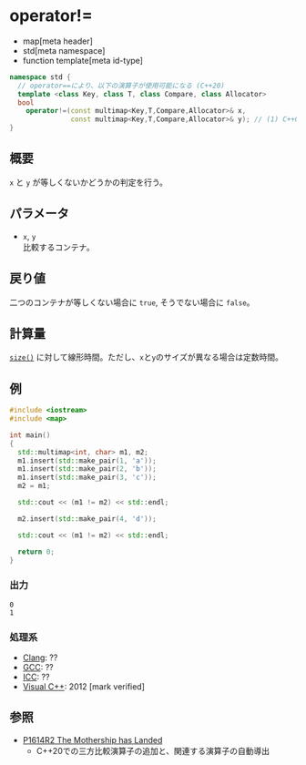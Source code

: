 # operator!=
* map[meta header]
* std[meta namespace]
* function template[meta id-type]

```cpp
namespace std {
  // operator==により、以下の演算子が使用可能になる (C++20)
  template <class Key, class T, class Compare, class Allocator>
  bool
    operator!=(const multimap<Key,T,Compare,Allocator>& x,
               const multimap<Key,T,Compare,Allocator>& y); // (1) C++03
}
```

## 概要
`x` と `y` が等しくないかどうかの判定を行う。


## パラメータ
- `x`, `y`<br/>
比較するコンテナ。


## 戻り値
二つのコンテナが等しくない場合に `true`, そうでない場合に `false`。


## 計算量
[`size()`](/reference/map/multimap/size.md) に対して線形時間。ただし、`x`と`y`のサイズが異なる場合は定数時間。


## 例
```cpp example
#include <iostream>
#include <map>

int main()
{
  std::multimap<int, char> m1, m2;
  m1.insert(std::make_pair(1, 'a'));
  m1.insert(std::make_pair(2, 'b'));
  m1.insert(std::make_pair(3, 'c'));
  m2 = m1;

  std::cout << (m1 != m2) << std::endl;

  m2.insert(std::make_pair(4, 'd'));

  std::cout << (m1 != m2) << std::endl;

  return 0;
}
```

### 出力
```
0
1
```

### 処理系
- [Clang](/implementation.md#clang): ??
- [GCC](/implementation.md#gcc): ??
- [ICC](/implementation.md#icc): ??
- [Visual C++](/implementation.md#visual_cpp): 2012 [mark verified]


## 参照
- [P1614R2 The Mothership has Landed](https://www.open-std.org/jtc1/sc22/wg21/docs/papers/2019/p1614r2.html)
    - C++20での三方比較演算子の追加と、関連する演算子の自動導出
